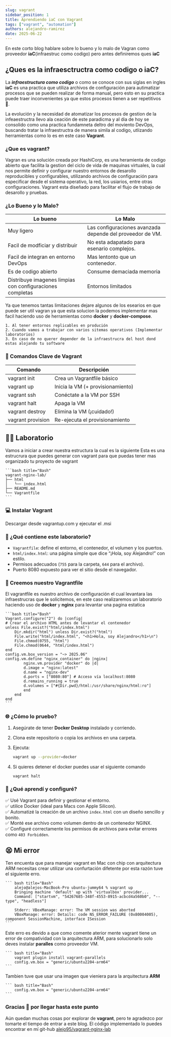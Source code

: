 ```yaml
---
slug: vagrant
sidebar_position: 1
title: Aprendiendo iaC con Vagrant
tags: ["vagrant", "automation"]
authors: alejandro-ramirez
date: 2025-06-22
---
```


<!-- truncate -->

En este corto blog hablare sobre lo bueno y lo malo de Vagran como proveedor **iaC**(infraestruc como codigo)
pero antes definiremos ques **iaC**

## ¿Ques es la infraesctructra como codigo o iaC?

La ***infraestructura como codigo*** o como se conoce con sus siglas en ingles **iaC** es una practica que utiliza archivos de
configuración para autimatizar procesos que se pueden realizar de forma manual, pero esto en su practica puede traer inconvenientes
ya que estos procesos tienen a ser repetitivos 🔁.

La evolución y la necesidad de atomatizar los procesos de gestion de la infeaestructra llevo ala ceación de este paradicma y al dia
de hoy se consolido como una practica fundamneta deltro del moviento DevOps, buscando tratar la infraestructra de manera simila al
codigo, utlizando herramientas como lo es en este caso **Vagrant**.

### ¿Que es vagrant?

Vagran es una solución creada por HashiCorp, es una heramienta de codigo abierto que facilita la gestion del ciclo de vida
de maquinas virtuales, la cual nos permite definir y configurar nuestro entornos de desarollo reproducibles y configurables,
utilizando archivos de configuración para especificar desde el sistema operativo, la red, los usiarios, entre otras configuraciones.
Vagrant esta diseñado para facilitar el flujo de trabajo de desarollo y pruebas.

### ¿Lo Bueno y lo Malo?

| Lo bueno                               | Lo Malo                                   |
|----------------------------------------|-------------------------------------------|
| Muy ligero            | Las configuraciones avanzada depende del proveedor de VM.  |
| Facil de modficiar y distribuir  | No esta adapatado para esenario complejos.      |
| Facil de integran en entorno DevOps | Mas lentonto que un contenedor.              |
| Es de codigo abierto        |   Consume demaciada memoria                          |
| Distribuye imagenes limpias con configuraciones completas| Entornos limitados      |

Ya que tenemos tantas limitaciones dejare algunos de los esearios en que puede ser util vagran ya que esta solucion la podemos
implementar mas facil haciendo uso de herramientas como **docker** y **docker-compose**.

    1. Al tener entornos replicables en produción
    2. Cuando vamos a trabajar con varios sitemas operativos (Implementar laboratorios)
    3. En caso de no querer depender de la infraestrucra del host dond estas alojando tu software

### 🚀 Comandos Clave de Vagrant

|Comando|Descripción|
|---------|---------|
|vagrant init|Crea un Vagrantfile básico|
|vagrant up|Inicia la VM (+ provisionamiento)|
|vagrant ssh|Conéctate a la VM por SSH|
|vagrant halt|Apaga la VM|
|vagrant destroy|Elimina la VM (¡cuidado!)|
|vagrant provision|Re-ejecuta el provisionamiento|

## 👨‍⚕️ Laboratorio

Vamos a iniciar a crear nuestra estructura la cual es la siguiente
Esta es una estrucrura que puedes generar con vagrant para que puedas tener
mas organizado tu proyecto de vagrant

    ```bash title="Bash"
    vagrant-nginx-lab/
    ├── html
    │   └── index.html
    ├── README.md
    └── Vagrantfile
    ```

### 💻 Instalar Vagrant

Descargar desde vagrantup.com y ejecutar el .msi

### 🧪 ¿Qué contiene este laboratorio?

- `Vagrantfile`: define el entorno, el contenedor, el volumen y los puertos.
- `html/index.html`: una página simple que dice “¡Hola, soy Alejandro!” con estilo.
- Permisos adecuados (`755` para la carpeta, `644` para el archivo).
- Puerto 8080 expuesto para ver el sitio desde el navegador.

### 📝 Creemos nuestro Vagrantfile

El vagrantfile es nuestro archivo de configuración el cual levantara las infraestrucras que le solicitemos, en este caso
realizaremos un laboratorio haciendo uso de **docker** y **nginx** para levantar una pagina estatica

    ```bash title="Bash"
    Vagrant.configure("2") do |config|
    # Crear el archivo HTML antes de levantar el contenedor
    unless File.exist?("html/index.html")
        Dir.mkdir("html") unless Dir.exist?("html")
        File.write("html/index.html", "<h1>Hola, soy Alejandro</h1>\n")
        File.chmod(0755, "html")
        File.chmod(0644, "html/index.html")
    end
    config.vm.box_version = "~> 2025.06"
    config.vm.define "nginx_container" do |nginx|
            nginx.vm.provider "docker" do |d|
            d.image = "nginx:latest"
            d.name = "nginx-dev"
            d.ports = ["8080:80"] # Acceso vía localhost:8080
            d.remains_running = true
            d.volumes = ["#{Dir.pwd}/html:/usr/share/nginx/html:ro"]
            end
        end
    end
    ```

### 🌐 ¿Cómo lo pruebo?

1. Asegúrate de tener **Docker Desktop** instalado y corriendo.
2. Clona este repositorio o copia los archivos en una carpeta.
3. Ejecuta:

   ```bash title="Bash"
   vagrant up --provider=docker
   ```

4. Si quieres detener el docker puedes usar el siguiente comando

    ```bash title="Bash"
   vagrant halt
   ```

### 🔧 ¿Qué aprendí y configuré?

✅ Usé Vagrant para definir y gestionar el entorno.  
✅ utilice Docker (ideal para Macs con Apple Silicon).  
✅ Automatizé la creación de un archivo `index.html` con un diseño sencillo y bonito.  
✅ Monté ese archivo como volumen dentro de un contenedor NGINX.  
✅ Configuré correctamente los permisos de archivos para evitar errores como `403 Forbidden`.

## 😫 Mi error

Ten encuenta que para manejar vagrant en Mac con chip con arquitectura ARM necesitas crear utilizar una confurtación difetente
por esta razón tuve el siguiente erro.

    ``` bash title="Bash"  
        alejo@alejos-MacBook-Pro ubuntu-jummy64 % vagrant up
        Bringing machine 'default' up with 'virtualbox' provider...
        Command: ["startvm", "54267685-348f-4553-8915-acbcd4a560b0", "--type", "headless"]

        Stderr: VBoxManage: error: The VM session was aborted
        VBoxManage: error: Details: code NS_ERROR_FAILURE (0x80004005), component SessionMachine, interface ISession
    ```

Este erro es devido a que como comente aterior mente vagrant tiene un error de compatividad con la arquitectura ARM,
para solucionarlo solo deves  instalar **paralles** como proveedor VM.

    ``` bash title="Bash"
        vagrant plugin install vagrant-parallels
        config.vm.box = "generic/ubuntu2204-arm64"
    ```

Tambien tuve que usar una imagen que vieniera para la arquitectura **ARM**

    ``` bash title="Bash"
        config.vm.box = "generic/ubuntu2204-arm64"
    ```

### Gracias 🤩 por llegar hasta este punto

Aún quedan muchas cosas por explorar de **vagrant**, pero te agradezco por tomarte el tiempo de entrar a este blog. El código implementado
lo puedes encontrar en mí git-hub [alejo95/vagrant-nginx-lab](https://github.com/alejo95/vagrant-nginx-lab)
